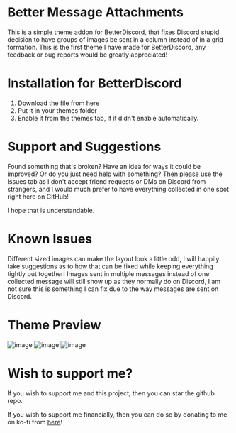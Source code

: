 # Better Message Attachments
This is a simple theme addon for BetterDiscord, that fixes Discord stupid decision to have groups of images be sent in a column instead of in a grid formation.
This is the first theme I have made for BetterDiscord, any feedback or bug reports would be greatly appreciated!


# Installation for BetterDiscord
1) Download the file from here
2) Put it in your themes folder
3) Enable it from the themes tab, if it didn't enable automatically.


# Support and Suggestions
Found something that's broken?
Have an idea for ways it could be improved?
Or do you just need help with something?
Then please use the Issues tab as I don't accept friend requests or DMs on Discord from strangers, and I would much prefer to have everything collected in one spot right here on GitHub!

I hope that is understandable.


# Known Issues
Different sized images can make the layout look a little odd, I will happily take suggestions as to how that can be fixed while keeping everything tightly put together!
Images sent in multiple messages instead of one collected message will still show up as they normally do on Discord, I am not sure this is something I can fix due to the way messages are sent on Discord.


# Theme Preview
![image](https://user-images.githubusercontent.com/12025450/182887584-7572f769-a89d-4528-807a-411554cf6f6a.png)
![image](https://user-images.githubusercontent.com/12025450/182887468-2a3b550e-0993-4b96-b5f8-9c059ec6dbd9.png)
![image](https://user-images.githubusercontent.com/12025450/182887540-8bd964f3-bdc0-4834-b28a-7fd2129b2bc2.png)

# Wish to support me?
If you wish to support me and this project, then you can star the github repo.

If you wish to support me financially, then you can do so by donating to me on ko-fi from [here](https://ko-fi.com/anderzenn)!
